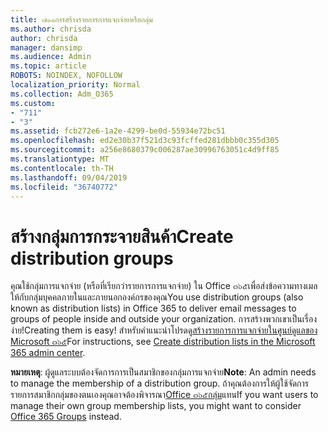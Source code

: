 ```yaml
---
title: ๗๑๑การสร้างรายการการแจกจ่ายหรือกลุ่ม
ms.author: chrisda
author: chrisda
manager: dansimp
ms.audience: Admin
ms.topic: article
ROBOTS: NOINDEX, NOFOLLOW
localization_priority: Normal
ms.collection: Adm_O365
ms.custom:
- "711"
- "3"
ms.assetid: fcb272e6-1a2e-4299-be0d-55934e72bc51
ms.openlocfilehash: ed2e30b37f521d3c93fcffed281dbbb0c355d305
ms.sourcegitcommit: a256e8680379c006287ae30996763051c4d9ff85
ms.translationtype: MT
ms.contentlocale: th-TH
ms.lasthandoff: 09/04/2019
ms.locfileid: "36740772"
---
```

# <a name="create-distribution-groups"></a><span data-ttu-id="4a870-102">สร้างกลุ่มการกระจายสินค้า</span><span class="sxs-lookup"><span data-stu-id="4a870-102">Create distribution groups</span></span>

<span data-ttu-id="4a870-103">คุณใช้กลุ่มการแจกจ่าย (หรือที่เรียกว่ารายการการแจกจ่าย) ใน Office ๓๖๕เพื่อส่งข้อความทางเมลให้กับกลุ่มบุคคลภายในและภายนอกองค์กรของคุณ</span><span class="sxs-lookup"><span data-stu-id="4a870-103">You use distribution groups (also known as distribution lists) in Office 365 to deliver email messages to groups of people inside and outside your organization.</span></span> <span data-ttu-id="4a870-104">การสร้างพวกเขาเป็นเรื่องง่าย!</span><span class="sxs-lookup"><span data-stu-id="4a870-104">Creating them is easy!</span></span> <span data-ttu-id="4a870-105">สำหรับคำแนะนำโปรดดู[สร้างรายการการแจกจ่ายในศูนย์ดูแลของ Microsoft ๓๖๕](https://docs.microsoft.com/office365/admin/setup/create-distribution-lists)</span><span class="sxs-lookup"><span data-stu-id="4a870-105">For instructions, see [Create distribution lists in the Microsoft 365 admin center](https://docs.microsoft.com/office365/admin/setup/create-distribution-lists).</span></span>

<span data-ttu-id="4a870-106">**หมายเหตุ**: ผู้ดูแลระบบต้องจัดการการเป็นสมาชิกของกลุ่มการแจกจ่าย</span><span class="sxs-lookup"><span data-stu-id="4a870-106">**Note**: An admin needs to manage the membership of a distribution group.</span></span> <span data-ttu-id="4a870-107">ถ้าคุณต้องการให้ผู้ใช้จัดการรายการสมาชิกกลุ่มของตนเองคุณอาจต้องพิจารณา[Office ๓๖๕กลุ่ม](https://support.office.com/article/b565caa1-5c40-40ef-9915-60fdb2d97fa2)แทน</span><span class="sxs-lookup"><span data-stu-id="4a870-107">If you want users to manage their own group membership lists, you might want to consider [Office 365 Groups](https://support.office.com/article/b565caa1-5c40-40ef-9915-60fdb2d97fa2) instead.</span></span>
